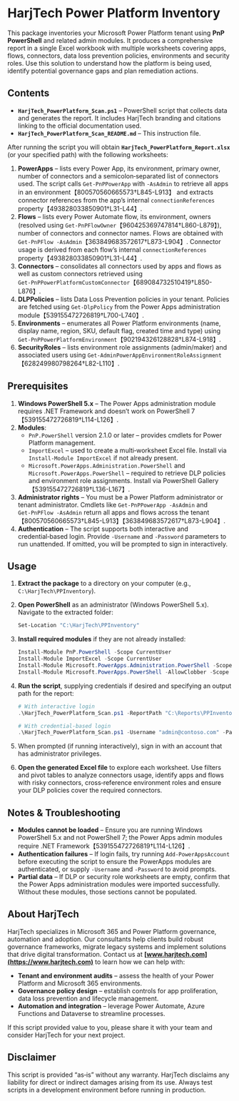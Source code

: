 # HarjTech Power Platform Inventory

This package inventories your Microsoft Power Platform tenant using **PnP PowerShell** and related admin modules.  It produces a comprehensive report in a single Excel workbook with multiple worksheets covering apps, flows, connectors, data loss prevention policies, environments and security roles.  Use this solution to understand how the platform is being used, identify potential governance gaps and plan remediation actions.

## Contents

* **`HarjTech_PowerPlatform_Scan.ps1`** – PowerShell script that collects data and generates the report.  It includes HarjTech branding and citations linking to the official documentation used.
* **`HarjTech_PowerPlatform_Scan_README.md`** – This instruction file.

After running the script you will obtain **`HarjTech_PowerPlatform_Report.xlsx`** (or your specified path) with the following worksheets:

1. **PowerApps** – lists every Power App, its environment, primary owner, number of connectors and a semicolon‑separated list of connectors used.  The script calls `Get‑PnPPowerApp` with `-AsAdmin` to retrieve all apps in an environment【800570560665573†L845-L913】 and extracts connector references from the app’s internal `connectionReferences` property【493828033850901†L31-L44】.
2. **Flows** – lists every Power Automate flow, its environment, owners (resolved using `Get‑PnPFlowOwner`【960425369747814†L860-L879】), number of connectors and connector names.  Flows are obtained with `Get‑PnPFlow -AsAdmin`【363849683572617†L873-L904】.  Connector usage is derived from each flow’s internal `connectionReferences` property【493828033850901†L31-L44】.
3. **Connectors** – consolidates all connectors used by apps and flows as well as custom connectors retrieved using `Get‑PnPPowerPlatformCustomConnector`【689084732510419†L850-L876】.
4. **DLPPolicies** – lists Data Loss Prevention policies in your tenant.  Policies are fetched using `Get‑DlpPolicy` from the Power Apps administration module【539155472726819†L700-L740】.
5. **Environments** – enumerates all Power Platform environments (name, display name, region, SKU, default flag, created time and type) using `Get‑PnPPowerPlatformEnvironment`【902194326128828†L874-L918】.
6. **SecurityRoles** – lists environment role assignments (admin/maker) and associated users using `Get‑AdminPowerAppEnvironmentRoleAssignment`【628249980798264†L82-L110】.

## Prerequisites

1. **Windows PowerShell 5.x** – The Power Apps administration module requires .NET Framework and doesn’t work on PowerShell 7【539155472726819†L114-L126】.
2. **Modules**:
   * `PnP.PowerShell` version 2.1.0 or later – provides cmdlets for Power Platform management.
   * `ImportExcel` – used to create a multi‑worksheet Excel file.  Install via `Install‑Module ImportExcel` if not already present.
   * `Microsoft.PowerApps.Administration.PowerShell` and `Microsoft.PowerApps.PowerShell` – required to retrieve DLP policies and environment role assignments.  Install via PowerShell Gallery【539155472726819†L136-L167】.
3. **Administrator rights** – You must be a Power Platform administrator or tenant administrator.  Cmdlets like `Get‑PnPPowerApp -AsAdmin` and `Get‑PnPFlow -AsAdmin` return all apps and flows across the tenant【800570560665573†L845-L913】【363849683572617†L873-L904】.
4. **Authentication** – The script supports both interactive and credential‑based login.  Provide `-Username` and `-Password` parameters to run unattended.  If omitted, you will be prompted to sign in interactively.

## Usage

1. **Extract the package** to a directory on your computer (e.g., `C:\HarjTech\PPInventory`).

2. **Open PowerShell** as an administrator (Windows PowerShell 5.x).  Navigate to the extracted folder:

   ```powershell
   Set‑Location "C:\HarjTech\PPInventory"
   ```

3. **Install required modules** if they are not already installed:

   ```powershell
   Install‑Module PnP.PowerShell -Scope CurrentUser
   Install‑Module ImportExcel -Scope CurrentUser
   Install‑Module Microsoft.PowerApps.Administration.PowerShell -Scope CurrentUser
   Install‑Module Microsoft.PowerApps.PowerShell -AllowClobber -Scope CurrentUser
   ```

4. **Run the script**, supplying credentials if desired and specifying an output path for the report:

   ```powershell
   # With interactive login
   .\HarjTech_PowerPlatform_Scan.ps1 -ReportPath "C:\Reports\PPInventory.xlsx"

   # With credential‑based login
   .\HarjTech_PowerPlatform_Scan.ps1 -Username "admin@contoso.com" -Password "PlainTextPassword" -ReportPath "C:\Reports\PPInventory.xlsx"
   ```

5. When prompted (if running interactively), sign in with an account that has administrator privileges.

6. **Open the generated Excel file** to explore each worksheet.  Use filters and pivot tables to analyze connectors usage, identify apps and flows with risky connectors, cross‑reference environment roles and ensure your DLP policies cover the required connectors.

## Notes & Troubleshooting

* **Modules cannot be loaded** – Ensure you are running Windows PowerShell 5.x and not PowerShell 7; the Power Apps admin modules require .NET Framework【539155472726819†L114-L126】.
* **Authentication failures** – If login fails, try running `Add‑PowerAppsAccount` before executing the script to ensure the PowerApps modules are authenticated, or supply `-Username` and `-Password` to avoid prompts.
* **Partial data** – If DLP or security role worksheets are empty, confirm that the Power Apps administration modules were imported successfully.  Without these modules, those sections cannot be populated.

## About HarjTech

HarjTech specializes in Microsoft 365 and Power Platform governance, automation and adoption.  Our consultants help clients build robust governance frameworks, migrate legacy systems and implement solutions that drive digital transformation.  Contact us at **[www.harjtech.com](https://www.harjtech.com)** to learn how we can help with:

* **Tenant and environment audits** – assess the health of your Power Platform and Microsoft 365 environments.
* **Governance policy design** – establish controls for app proliferation, data loss prevention and lifecycle management.
* **Automation and integration** – leverage Power Automate, Azure Functions and Dataverse to streamline processes.

If this script provided value to you, please share it with your team and consider HarjTech for your next project.

## Disclaimer

This script is provided “as‑is” without any warranty.  HarjTech disclaims any liability for direct or indirect damages arising from its use.  Always test scripts in a development environment before running in production.
